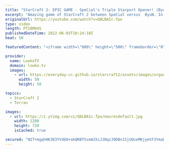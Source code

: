 ```yaml
---
title: "StarCraft 2: EPIC GAME - SpeCial's Triple Starport Opener! (ByuN vs SpeCial)"
excerpt: "Amazing game of StarCraft 2 between SpeCial versus  ByuN. In this Terran versus Terran SpeCial decides to play a Starport focused playstyle, where he rushes out a second Starport and tries to get aggressive with Viking Siege Tank. As a followup he decides to add on a third Starport and transitions towards"
originalUrl: https://youtube.com/watch?v=Q8LBAIc-fpo
type: video
length: PT28M44S
publishedDateTime: 2022-06-03T10:24:10Z
heat: 50

featuredContent: "<iframe width=\"800\" height=\"500\" frameborder=\"0\" src=\"https://www.youtube.com/embed/Q8LBAIc-fpo\" allow=\"accelerometer; autoplay; encrypted-media; gyroscope; picture-in-picture\" allowfullscreen></iframe>"

provider:
  name: LowkoTV
  domain: lowko.tv
  images:
    - url: https://everyday-cc.github.io/starcraft2/assets/images/organizations/lowko.tv-50x50.jpg
      width: 50
      height: 50

topics:
  - StarCraft 2
  - Terran

images:
  - url: https://i.ytimg.com/vi/Q8LBAIc-fpo/maxresdefault.jpg
    width: 1280
    height: 720
    isCached: true

secured: "N2T+mgqhHK3D3YVdbO+akQRBTSsmAIkiJJNqzJODBn15jUQveMKjymtF3YmaD2RHWbLv4wXjVCeKpCfEWGmBo8BkxlPEC5A+Fr/LlRdwbWCZqC5XE+HEzK0dmy+fVZFA9JlYH2XA8EWQ44Rr2QrvKTVQctwNCpd+ypITuoixplMoZ7vfi+v4gaEnKCwR6AUaFp+IumoIMmJln2bx9pZLhmXHOKYi+A/QXP0xgPdV2xj84XlE0OWCyR1tCERQ6TbfigGHTgs9TDSGvuKAJCPXCLejittOQ4g4AMoRLXEsQPRUv+zNYTHmVx4Px2LjKEosF7q6lp8xlPnRNwI7DNubPHkBHpDx/husg4P4Y5wqqh3+jnhP0ee6RlrDI0lw/gGo3Qk6U7BzQRAX63b610uIR9szMyVNpa0YRZnXDtJXBn0=;I9jSMf44Mtl5IjsGFbKbYw=="
---
```


